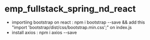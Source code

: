 # emp_fullstack_spring_nd_react

* importiing bootstrap on react : npm i bootstrap --save && add this "import 'bootstrap/dist/css/bootstrap.min.css';" on index.js
* install axios : npm i axios --save

